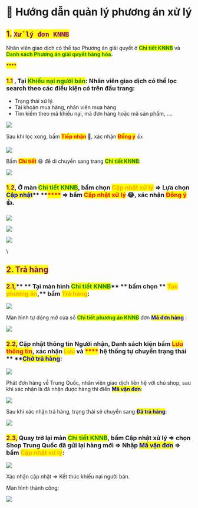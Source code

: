 # 🧐 Hướng dẫn quản lý phương án xử lý

## <mark style="color:purple;">**1.**</mark> <mark style="color:purple;">**`Xử lý đơn KNNB`**</mark>

Nhân viên giao dịch có thể tạo Phương án giải quyết ở <mark style="color:green;">**Chi tiết KNNB**</mark> và <mark style="color:green;">**Danh sách Phương án giải quyết hàng hóa**</mark>**.**

&#x20;                                             <mark style="color:purple;">****</mark>&#x20;

### <mark style="color:purple;">**1.1**</mark> , Tại  <mark style="color:green;">**Khiếu nại người bán**</mark>: Nhân viên giao dịch có thể lọc search theo các điều kiện có trên đầu trang:

* Trạng thái xử lý.
* Tài khoản mua hàng, nhân viên mua hàng
* Tìm kiếm theo mã khiếu nại, mã đơn hàng hoặc mã sản phẩm, ….

![](../../.gitbook/assets/1655187423571.png)

Sau khi lọc xong, bấm <mark style="color:red;">**Tiếp nhận**</mark> :clap:, xác nhận <mark style="color:red;">**Đồng ý**</mark> :thumbsup::

![](../../.gitbook/assets/1655187550464.png)

Bấm <mark style="color:red;">**Chi tiết**</mark> :smile: để di chuyển sang trang <mark style="color:green;">**Chi tiết KNNB**</mark>:

![](../../.gitbook/assets/1655187765352.png)

### <mark style="color:purple;">**1.2**</mark>, Ở màn <mark style="color:green;">**Chi tiết KNNB**</mark>, bấm chọn <mark style="color:orange;">**Cập nhật xử lý**</mark> => Lựa chọn <mark style="color:blue;">**Cập nhật**</mark>** **<mark style="color:red;">****</mark> => bấm <mark style="color:red;">**Cập nhật xử lý**</mark> :joy:, xác nhận <mark style="color:red;">**Đồng ý**</mark> :thumbsup:.

![](../../.gitbook/assets/1655187856247.png)

![](../../.gitbook/assets/1655188071010.png)

&#x20;

![](../../.gitbook/assets/1655188255922.png)

\


## <mark style="color:purple;">**2. Trả hàng**</mark>

&#x20;

### <mark style="color:purple;">**2.1,**</mark>** ** Tại màn hình <mark style="color:green;">**Chi tiết KNNB**</mark>** ** bấm chọn ** **<mark style="color:orange;">**Tạo phương án**</mark>**,** bấm <mark style="color:orange;">**Trả hàng**</mark>:

![](../../.gitbook/assets/1655188771752.png)

Màn hình tự động mở cửa sổ <mark style="color:green;">**Chi tiết phương án KNNB**</mark> đơn <mark style="color:blue;"></mark> <mark style="color:blue;"></mark><mark style="color:blue;">**Mã đơn hàng**</mark> :

![](../../.gitbook/assets/1655189354060.png)

### <mark style="color:purple;">**2.2,**</mark> Cập nhật thông tin **Người nhận, Danh sách kiện** bấm <mark style="color:red;">**Lưu thông tin**</mark>, xác nhận <mark style="color:orange;">**Lưu**</mark> và <mark style="color:red;">****</mark> hệ thống tự chuyển trạng thái ** **<mark style="color:blue;">**Chờ trả hàng**</mark>:

![](../../.gitbook/assets/1655190193834.png)

Phát đơn hàng về Trung Quốc, nhân viên giao dịch liên hệ với chủ shop, sau khi xác nhận là đã nhận được hàng thì điền <mark style="color:blue;">**Mã vận đơn**</mark>:

![](../../.gitbook/assets/1655190483794.png)

Sau khi xác nhận trả hàng, trạng thái sẽ chuyển sang <mark style="color:blue;">**Đã trả hàng**</mark>:

![](../../.gitbook/assets/1655190674906.png)

&#x20;

### <mark style="color:purple;">**2.3,**</mark> Quay trở lại màn <mark style="color:green;">**Chi tiết KNNB**</mark>, bấm Cập nhật xử lý => chọn Shop Trung Quốc đã gửi lại hàng mới => Nhập <mark style="color:blue;">**Mã vận đơn**</mark> => bấm <mark style="color:orange;">**Cập nhật xử lý**</mark>:

![](../../.gitbook/assets/1655190867880.png)

Xác nhận cập nhật => Kết thúc khiếu nại người bán.

&#x20;

Màn hình thành công:

&#x20;

![](../../.gitbook/assets/1655190960536.png)

&#x20;
